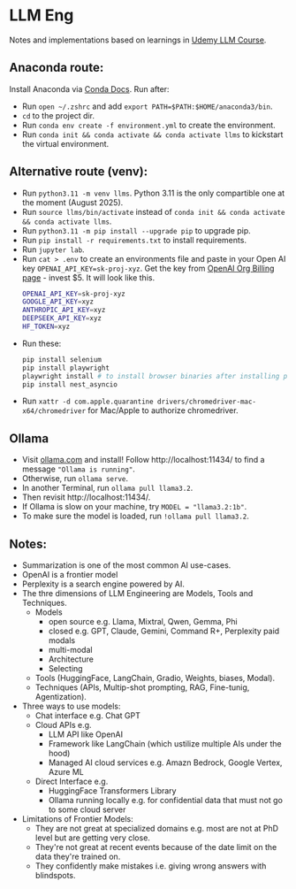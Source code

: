 # LLM Eng
Notes and implementations based on learnings in [Udemy LLM Course](https://www.udemy.com/course/llm-engineering-master-ai-and-large-language-models).

## Anaconda route:
Install Anaconda via [Conda Docs](https://www.anaconda.com/docs/getting-started/anaconda/install#macos-2).
Run after:
- Run `open ~/.zshrc` and add `export PATH=$PATH:$HOME/anaconda3/bin`.
- `cd` to the project dir.
- Run `conda env create -f environment.yml` to create the environment.
- Run `conda init && conda activate && conda activate llms` to kickstart the virtual environment.

## Alternative route (venv):
- Run `python3.11 -m venv llms`. Python 3.11 is the only compartible one at the moment (August 2025).
- Run `source llms/bin/activate` instead of `conda init && conda activate && conda activate llms`.
- Run `python3.11 -m pip install --upgrade pip` to upgrade pip.
- Run `pip install -r requirements.txt` to install requirements.
- Run `jupyter lab`.
- Run `cat > .env` to create an environments file and paste in your Open AI key `OPENAI_API_KEY=sk-proj-xyz`. Get the key from [OpenAI Org Billing page](https://platform.openai.com/settings/organization/billing/overview) - invest $5.
    It will look like this.
    ```sh
    OPENAI_API_KEY=sk-proj-xyz
    GOOGLE_API_KEY=xyz
    ANTHROPIC_API_KEY=xyz
    DEEPSEEK_API_KEY=xyz
    HF_TOKEN=xyz
    ```
- Run these:
    ```sh
    pip install selenium
    pip install playwright
    playwright install # to install browser binaries after installing playwright
    pip install nest_asyncio
    ```
- Run `xattr -d com.apple.quarantine drivers/chromedriver-mac-x64/chromedriver` for Mac/Apple to authorize chromedriver.

## Ollama
- Visit [ollama.com](ollama.com) and install! Follow http://localhost:11434/ to find a message `"Ollama is running"`.
- Otherwise, run `ollama serve`.
- In another Terminal, run `ollama pull llama3.2`.
- Then revisit http://localhost:11434/.
- If Ollama is slow on your machine, try `MODEL = "llama3.2:1b"`.
- To make sure the model is loaded, run `!ollama pull llama3.2`.


## Notes:
- Summarization is one of the most common AI use-cases.
- OpenAI is a frontier model
- Perplexity is a search engine powered by AI.
- The thre dimensions of LLM Engineering are Models, Tools and Techniques.
    - Models
        - open source e.g. Llama, Mixtral, Qwen, Gemma, Phi
        - closed e.g. GPT, Claude, Gemini, Command R+, Perplexity paid modals
        - multi-modal
        - Architecture
        - Selecting
    - Tools (HuggingFace, LangChain, Gradio, Weights, biases, Modal).
    - Techniques (APIs, Multip-shot prompting, RAG, Fine-tunig, Agentization).
- Three ways to use models:
    - Chat interface e.g. Chat GPT
    - Cloud APIs e.g.
        - LLM API like OpenAI
        - Framework like LangChain (which ustilize multiple AIs under the hood)
        - Managed AI cloud services e.g. Amazn Bedrock, Google Vertex, Azure ML
    - Direct Interface e.g.
        - HuggingFace Transformers Library
        - Ollama running locally e.g. for confidential data that must not go to some cloud server
- Limitations of Frontier Models:
    - They are not great at specialized domains e.g. most are not at PhD level but are getting very close.
    - They're not great at recent events because of the date limit on the data they're trained on.
    - They confidently make mistakes i.e. giving wrong answers with blindspots.